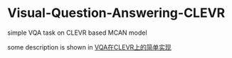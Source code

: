 # Visual-Question-Answering-CLEVR
simple VQA task on CLEVR based MCAN model

some description is shown in [VQA在CLEVR上的简单实现](https://blog.csdn.net/qiongyaoxinpo/article/details/126741874?spm=1001.2014.3001.5501)